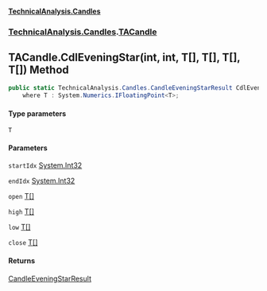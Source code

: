 #### [TechnicalAnalysis.Candles](TechnicalAnalysis.Candles.md 'TechnicalAnalysis.Candles')
### [TechnicalAnalysis.Candles](TechnicalAnalysis.Candles.md#TechnicalAnalysis.Candles 'TechnicalAnalysis.Candles').[TACandle](TACandle.md 'TechnicalAnalysis.Candles.TACandle')

## TACandle.CdlEveningStar<T>(int, int, T[], T[], T[], T[]) Method

```csharp
public static TechnicalAnalysis.Candles.CandleEveningStarResult CdlEveningStar<T>(int startIdx, int endIdx, T[] open, T[] high, T[] low, T[] close)
    where T : System.Numerics.IFloatingPoint<T>;
```
#### Type parameters

<a name='TechnicalAnalysis.Candles.TACandle.CdlEveningStar_T_(int,int,T[],T[],T[],T[]).T'></a>

`T`
#### Parameters

<a name='TechnicalAnalysis.Candles.TACandle.CdlEveningStar_T_(int,int,T[],T[],T[],T[]).startIdx'></a>

`startIdx` [System.Int32](https://docs.microsoft.com/en-us/dotnet/api/System.Int32 'System.Int32')

<a name='TechnicalAnalysis.Candles.TACandle.CdlEveningStar_T_(int,int,T[],T[],T[],T[]).endIdx'></a>

`endIdx` [System.Int32](https://docs.microsoft.com/en-us/dotnet/api/System.Int32 'System.Int32')

<a name='TechnicalAnalysis.Candles.TACandle.CdlEveningStar_T_(int,int,T[],T[],T[],T[]).open'></a>

`open` [T](TACandle.CdlEveningStar_T_(int,int,T[],T[],T[],T[]).md#TechnicalAnalysis.Candles.TACandle.CdlEveningStar_T_(int,int,T[],T[],T[],T[]).T 'TechnicalAnalysis.Candles.TACandle.CdlEveningStar<T>(int, int, T[], T[], T[], T[]).T')[[]](https://docs.microsoft.com/en-us/dotnet/api/System.Array 'System.Array')

<a name='TechnicalAnalysis.Candles.TACandle.CdlEveningStar_T_(int,int,T[],T[],T[],T[]).high'></a>

`high` [T](TACandle.CdlEveningStar_T_(int,int,T[],T[],T[],T[]).md#TechnicalAnalysis.Candles.TACandle.CdlEveningStar_T_(int,int,T[],T[],T[],T[]).T 'TechnicalAnalysis.Candles.TACandle.CdlEveningStar<T>(int, int, T[], T[], T[], T[]).T')[[]](https://docs.microsoft.com/en-us/dotnet/api/System.Array 'System.Array')

<a name='TechnicalAnalysis.Candles.TACandle.CdlEveningStar_T_(int,int,T[],T[],T[],T[]).low'></a>

`low` [T](TACandle.CdlEveningStar_T_(int,int,T[],T[],T[],T[]).md#TechnicalAnalysis.Candles.TACandle.CdlEveningStar_T_(int,int,T[],T[],T[],T[]).T 'TechnicalAnalysis.Candles.TACandle.CdlEveningStar<T>(int, int, T[], T[], T[], T[]).T')[[]](https://docs.microsoft.com/en-us/dotnet/api/System.Array 'System.Array')

<a name='TechnicalAnalysis.Candles.TACandle.CdlEveningStar_T_(int,int,T[],T[],T[],T[]).close'></a>

`close` [T](TACandle.CdlEveningStar_T_(int,int,T[],T[],T[],T[]).md#TechnicalAnalysis.Candles.TACandle.CdlEveningStar_T_(int,int,T[],T[],T[],T[]).T 'TechnicalAnalysis.Candles.TACandle.CdlEveningStar<T>(int, int, T[], T[], T[], T[]).T')[[]](https://docs.microsoft.com/en-us/dotnet/api/System.Array 'System.Array')

#### Returns
[CandleEveningStarResult](CandleEveningStarResult.md 'TechnicalAnalysis.Candles.CandleEveningStarResult')